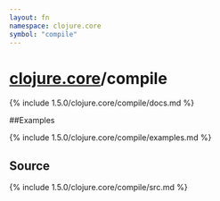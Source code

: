 ```yaml
---
layout: fn
namespace: clojure.core
symbol: "compile"
---
```


# [clojure.core](../)/compile

{% include 1.5.0/clojure.core/compile/docs.md %}

##Examples

{% include 1.5.0/clojure.core/compile/examples.md %}
## Source
{% include 1.5.0/clojure.core/compile/src.md %}


